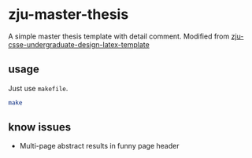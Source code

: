 # zju-master-thesis

A simple master thesis template with detail comment. Modified from [zju-csse-undergraduate-design-latex-template](https://github.com/zhanghai/zju-csse-undergraduate-design-latex-template)

## usage
Just use `makefile`.

```bash
make
```

## know issues

- Multi-page abstract results in funny page header
